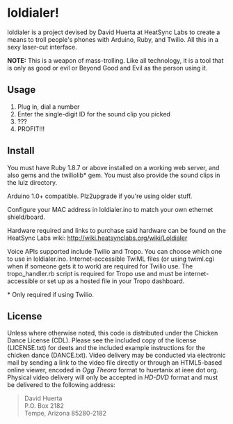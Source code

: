 loldialer!
==========

loldialer is a project devised by David Huerta at HeatSync Labs to create a means to troll people's phones with Arduino, Ruby, and Twilio. All this in a sexy laser-cut interface.

**NOTE:** This is a weapon of mass-trolling.  Like all technology, it is a tool that is only as good or evil or Beyond Good and Evil as the person using it.

Usage
-----
1. Plug in, dial a number
2. Enter the single-digit ID for the sound clip you picked
3. ???
4. PROFIT!!! 

Install
-------
You must have Ruby 1.8.7 or above installed on a working web server, and also gems and the twiliolib* gem. You must also provide the sound clips in the lulz directory.

Arduino 1.0+ compatible. Plz2upgrade if you're using older stuff.

Configure your MAC address in loldialer.ino to match your own ethernet shield/board.

Hardware required and links to purchase said hardware can be found on the HeatSync Labs wiki: http://wiki.heatsynclabs.org/wiki/Loldialer

Voice APIs supported include Twilio and Tropo.  You can choose which one to use in loldialer.ino. Internet-accessible TwiML files (or using twiml.cgi when if someone gets it to work) are required for Twilio use. The tropo_handler.rb script is required for Tropo use and must be internet-accessible or set up as a hosted file in your Tropo dashboard.

\* Only required if using Twilio.

License
-------

Unless where otherwise noted, this code is distributed under the Chicken Dance License (CDL).  Please see the included copy  of the license (LICENSE.txt) for deets and the included example instructions for the chicken dance (DANCE.txt).  Video delivery may be conducted via electronic mail by sending a link to the video file directly or through an HTML5-based online viewer, encoded in *Ogg Theora* format to huertanix at ieee dot org.  Physical video delivery will only be accepted in *HD-DVD* format and must be delivered to the following address:

> David Huerta  
> P.O. Box 2182  
> Tempe, Arizona 85280-2182
